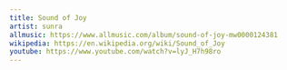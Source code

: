 ```yaml
---
title: Sound of Joy
artist: sunra
allmusic: https://www.allmusic.com/album/sound-of-joy-mw0000124381
wikipedia: https://en.wikipedia.org/wiki/Sound_of_Joy
youtube: https://www.youtube.com/watch?v=lyJ_H7h98ro
---
```

